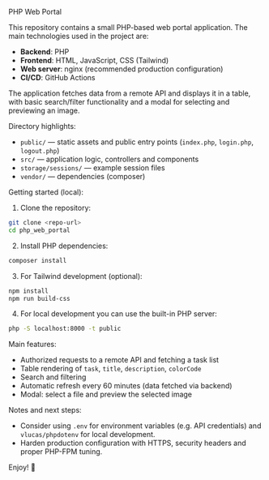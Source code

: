 PHP Web Portal

This repository contains a small PHP-based web portal application. The main technologies used in the project are:

- **Backend**: PHP
- **Frontend**: HTML, JavaScript, CSS (Tailwind)
- **Web server**: nginx (recommended production configuration)
- **CI/CD**: GitHub Actions

The application fetches data from a remote API and displays it in a table, with basic search/filter functionality and a modal for selecting and previewing an image.

Directory highlights:

- `public/` — static assets and public entry points (`index.php`, `login.php`, `logout.php`)
- `src/` — application logic, controllers and components
- `storage/sessions/` — example session files
- `vendor/` — dependencies (composer)

Getting started (local):

1. Clone the repository:

```bash
git clone <repo-url>
cd php_web_portal
```

2. Install PHP dependencies:

```bash
composer install
```

3. For Tailwind development (optional):

```bash
npm install
npm run build-css
```

4. For local development you can use the built-in PHP server:

```bash
php -S localhost:8000 -t public
```

Main features:

- Authorized requests to a remote API and fetching a task list
- Table rendering of `task`, `title`, `description`, `colorCode`
- Search and filtering
- Automatic refresh every 60 minutes (data fetched via backend)
- Modal: select a file and preview the selected image

Notes and next steps:

- Consider using `.env` for environment variables (e.g. API credentials) and `vlucas/phpdotenv` for local development.
- Harden production configuration with HTTPS, security headers and proper PHP-FPM tuning.

Enjoy! 🎉
